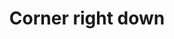---
title: Corner right down
tags: ["corner", "right", "down", "direction", "pointer"]
icon: corner-right-down
svg: '<svg xmlns="http://www.w3.org/2000/svg" width="24" height="24" fill="none" viewBox="0 0 24 24" stroke-width="1.5" stroke-linecap="round" stroke-linejoin="round" stroke="currentColor"><path d="M13.973 19V9a4 4 0 0 0-4-4H5m8.973 14-5.027-4.78M13.973 19 19 14.22"/></svg>'
---